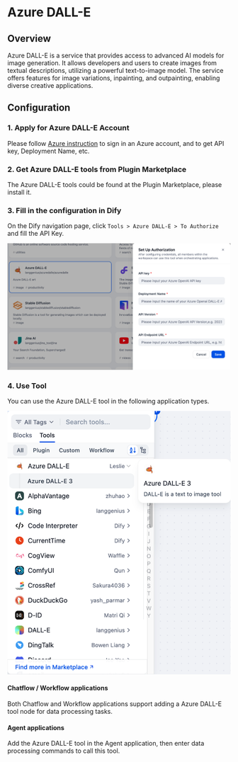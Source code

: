 # Azure DALL-E

## Overview

Azure DALL-E is a service that provides access to advanced AI models for image generation. It allows developers and users to create images from textual descriptions, utilizing a powerful text-to-image model. The service offers features for image variations, inpainting, and outpainting, enabling diverse creative applications.

## Configuration

### 1. Apply for Azure DALL-E Account
Please follow [Azure instruction](https://learn.microsoft.com/en-us/azure/ai-services/openai/dall-e-quickstart?tabs=dalle3%2Ccommand-line%2Ckeyless%2Cjavascript-keyless%2Ctypescript-keyless&pivots=programming-language-studio) to sign in an Azure account, and to get API key, Deployment Name, etc.

### 2. Get Azure DALL-E tools from Plugin Marketplace
The Azure DALL-E tools could be found at the Plugin Marketplace, please install it.

### 3. Fill in the configuration in Dify
On the Dify navigation page, click `Tools > Azure DALL-E > To Authorize` and fill the API Key.

![](./_assets/azureD_1.png)

### 4. Use Tool
You can use the Azure DALL-E tool in the following application types.

![](./_assets/azureD_2.png)

#### Chatflow / Workflow applications
Both Chatflow and Workflow applications support adding a Azure DALL-E tool node for data processing tasks.

#### Agent applications
Add the Azure DALL-E tool in the Agent application, then enter data processing commands to call this tool.